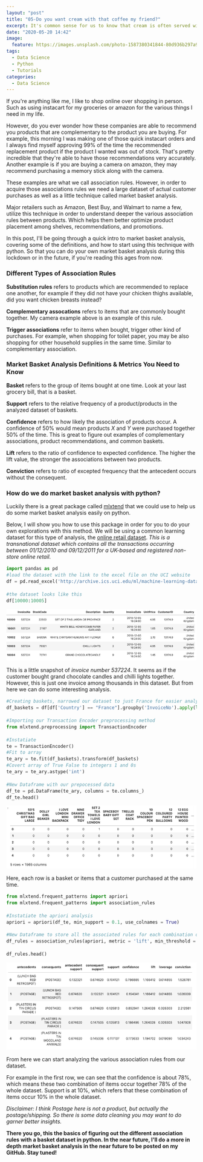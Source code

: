 ```yaml
---
layout: "post"
title: "05-Do you want cream with that coffee my friend?"
excerpt: It's common sense for us to know that cream is often served with coffee, however how would a machine know that?
date: "2020-05-20 14:42"
image:
  feature: https://images.unsplash.com/photo-1587380341844-80d936b297a9?ixlib=rb-1.2.1&ixid=eyJhcHBfaWQiOjEyMDd9&auto=format&fit=crop&w=1502&q=80
tags:
  - Data Science
  - Python
  - Tutorials
categories:
  - Data Science
---
```


If you're anything like me, I like to shop online over shopping in person. Such as using instacart for my groceries or amazon for the various things I need in my life.

However, do you ever wonder how these companies are able to recommend you products that are complementary to the product you are buying. For example, this morning I was making one of those quick instacart orders and I always find myself approving 99% of the time the recommended replacement product if the product I wanted was out of stock. That's pretty incredible that they're able to have those recommendations very accurately. Another example is if you are buying a camera on amazon, they may recommend purchasing a memory stick along with the camera.

These examples are what we call association rules. However, in order to acquire those associations rules we need a large dataset of actual customer purchases as well as a little technique called market basket analysis.

Major retailers such as Amazon, Best Buy, and Walmart to name a few, utilize this technique in order to understand deeper the various association rules between products. Which helps them better optimize product placement among shelves, recommendations, and promotions.  

In this post, I'll be going through a quick intro to market basket analysis, covering some of the definitions, and how to start using this technique with python. So that you can do your own market basket analysis during this lockdown or in the future, if you're reading this ages from now.

### Different Types of Association Rules

**Substitution rules** refers to products which are recommended to replace one another, for example if they did not have your chicken thighs available, did you want chicken breasts instead?

**Complementary assocations** refers to items that are commonly bought together. My camera example above is an example of this rule.

**Trigger associations** refer to items when bought, trigger other kind of purchases. For example, when shopping for toilet paper, you may be also shopping for other household supplies in the same time. Similar to complementary association.

### Market Basket Analysis Definitions & Metrics You Need to Know

**Basket** refers to the group of items bought at one time. Look at your last grocery bill, that is a basket.

**Support** refers to the relative frequency of a product/products in the analyzed dataset of baskets.

**Confidence** refers to how likely the association of products occur. A confidence of 50% would mean products _X_ and _Y_ were purchased together 50% of the time. This is great to figure out examples of complementary associations, product recommendations, and common baskets.

**Lift** refers to the ratio of confidence to expected confidence. The higher the lift value, the stronger the associations between two products.

**Conviction** refers to ratio of excepted frequency that the antecedent occurs without the consequent.

### How do we do market basket analysis with python?

Luckily there is a great package called [mlxtend](https://rasbt.github.io/mlxtend/) that we could use to help us do some market basket analysis easily on python.

Below, I will show you how to use this package in order for you to do your own explorations with this method. We will be using a common learning dataset for this type of analysis, the [online retail dataset](https://archive.ics.uci.edu/ml/datasets/online+retail). _This is a transnational dataset which contains all the transactions occurring between 01/12/2010 and 09/12/2011 for a UK-based and registered non-store online retail._

```python
import pandas as pd
#load the dataset with the link to the excel file on the UCI website
df = pd.read_excel('http://archive.ics.uci.edu/ml/machine-learning-databases/00352/Online%20Retail.xlsx')

#the dataset looks like this
df[10000:10005]
```
![online retail dataset](/assets/Screen%20Shot%202020-05-20%20at%208.29.20%20PM.png)

This is a little snapshot of _invoice number 537224_. It seems as if the customer bought grand chocolate candles and chilli lights together. However, this is just one invoice among thousands in this dataset. But from here we can do some interesting analysis.

```python
#Creating baskets, narrowed our dataset to just France for easier analysis.
df_baskets = df[df['Country'] == "France"].groupby('InvoiceNo').apply(lambda x: list(x['Description']))

#Importing our Transaction Encoder preprocessing method
from mlxtend.preprocessing import TransactionEncoder

#Instatiate
te = TransactionEncoder()
#Fit to array
te_ary = te.fit(df_baskets).transform(df_baskets)
#Covert array of True False to integers 1 and 0s
te_ary = te_ary.astype('int')

#New Dataframe with our prepocessed data
df_te = pd.DataFrame(te_ary, columns = te.columns_)
df_te.head()
```
![df_te](/assets/Screen%20Shot%202020-05-20%20at%209.17.44%20PM.png)

Here, each row is a basket or items that a customer purchased at the same time.

```python
from mlxtend.frequent_patterns import apriori
from mlxtend.frequent_patterns import association_rules

#Instatiate the apriori analysis
apriori = apriori(df_te, min_support = 0.1, use_colnames = True)

#New Dataframe to store all the associated rules for each combination of items.
df_rules = association_rules(apriori, metric = 'lift', min_threshold = 1)

df_rules.head()
```
![df_rules](/assets/Screen%20Shot%202020-05-20%20at%209.20.49%20PM.png)

From here we can start analyzing the various association rules from our dataset.

For example in the first row, we can see that the confidence is about 78%, which means these two combination of items occur together 78% of the whole dataset. Support is at 10%, which refers that these combination of items occur 10% in the whole dataset.

_Disclaimer: I think Postage here is not a product, but actually the postage/shipping. So there is some data cleaning you may want to do garner better insights._  

**There you go, this the basics of figuring out the different association rules with a basket dataset in python. In the near future, I'll do a more in depth market basket analysis in the near future to be posted on my GitHub. Stay tuned!**
